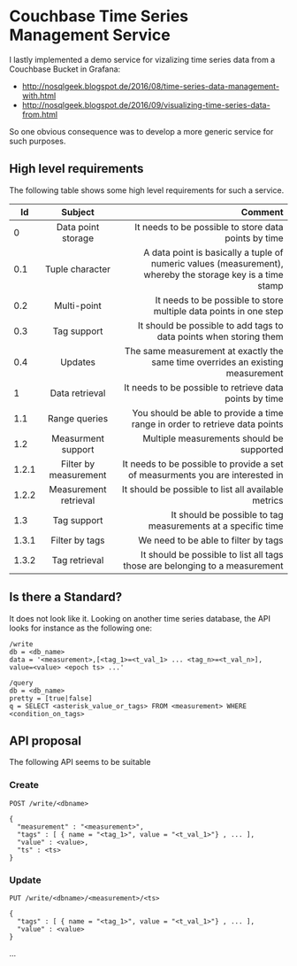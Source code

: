 # Couchbase Time Series Management Service

I lastly implemented a demo service for vizalizing time series data from a Couchbase Bucket in Grafana:

* http://nosqlgeek.blogspot.de/2016/08/time-series-data-management-with.html
* http://nosqlgeek.blogspot.de/2016/09/visualizing-time-series-data-from.html

So one obvious consequence was to develop a more generic service for such purposes.


## High level requirements

The following table shows some high level requirements for such a service.

| Id            | Subject            | Comment                                              |
| ------------- |:------------------:| ----------------------------------------------------:|
| 0             | Data point storage | It needs to be possible to store data points by time |
| 0.1           | Tuple character    | A data point is basically a tuple of numeric values (measurement), whereby the storage key is a time stamp |
| 0.2            | Multi-point     | It needs to be possible to store multiple data points in one step|
| 0.3            | Tag support   | It should be possible to add tags to data points when storing them|
| 0.4            | Updates  | The same measurement at exactly the same time overrides an existing measurement|
| 1             | Data retrieval     | It needs to be possible to retrieve data points by time|
| 1.1           | Range queries      | You should be able to provide a time range in order to retrieve data points|
| 1.2           | Measurment support  | Multiple measurements should be supported|
| 1.2.1           | Filter by measurement   | It needs to be possible to provide a set of measurments you are interested in|
| 1.2.2           | Measurement retrieval   | It should be possible to list all available metrics|
| 1.3           | Tag support  | It should be possible to tag measurements at a specific time|
| 1.3.1          | Filter by tags  | We need to be able to filter by tags|
| 1.3.2           | Tag retrieval  | It should be possible to list all tags those are belonging to a measurement|


## Is there a Standard?

It does not look like it. Looking on another time series database, the API looks for instance as the following one:

```
/write
db = <db_name>
data = '<measurement>,[<tag_1>=<t_val_1> ... <tag_n>=<t_val_n>], value=<value> <epoch ts> ...'

/query
db = <db_name>
pretty = [true|false]
q = SELECT <asterisk_value_or_tags> FROM <measurement> WHERE <condition_on_tags>
```

## API proposal

The following API seems to be suitable

### Create

```
POST /write/<dbname>

{
  "measurement" : "<measurement>",
  "tags" : [ { name = "<tag_1>", value = "<t_val_1>"} , ... ],
  "value" : <value>,
  "ts" : <ts>
}
```

### Update

```
PUT /write/<dbname>/<measurement>/<ts>

{
  "tags" : [ { name = "<tag_1>", value = "<t_val_1>"} , ... ],
  "value" : <value>
}
```

...
